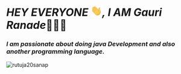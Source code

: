 # <i>HEY EVERYONE <img src="https://raw.githubusercontent.com/ABSphreak/ABSphreak/master/gifs/Hi.gif" width="30px">, I AM Gauri Ranade</i>👩🏻‍💻
<h3><i>I am passionate about doing java Development and also another programming language.</i></h3>
<p align="left"> <img src="https://komarev.com/ghpvc/?username=gauri908&label=Profile%20views&color=0e75b6&style=flat" alt="rutuja20sanap" /> </p>
